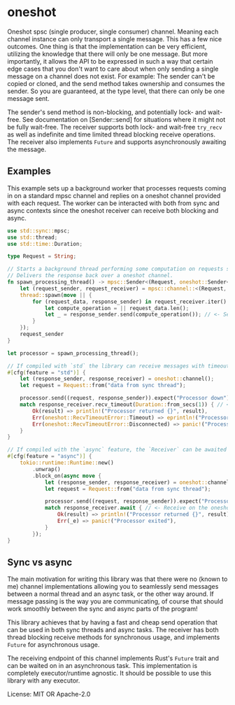 # oneshot

Oneshot spsc (single producer, single consumer) channel. Meaning each channel instance
can only transport a single message. This has a few nice outcomes. One thing is that
the implementation can be very efficient, utilizing the knowledge that there will
only be one message. But more importantly, it allows the API to be expressed in such
a way that certain edge cases that you don't want to care about when only sending a
single message on a channel does not exist. For example: The sender can't be copied
or cloned, and the send method takes ownership and consumes the sender.
So you are guaranteed, at the type level, that there can only be one message sent.

The sender's send method is non-blocking, and potentially lock- and wait-free.
See documentation on [Sender::send] for situations where it might not be fully wait-free.
The receiver supports both lock- and wait-free `try_recv` as well as indefinite and time
limited thread blocking receive operations. The receiver also implements `Future` and
supports asynchronously awaiting the message.


## Examples

This example sets up a background worker that processes requests coming in on a standard
mpsc channel and replies on a oneshot channel provided with each request. The worker can
be interacted with both from sync and async contexts since the oneshot receiver
can receive both blocking and async.

```rust
use std::sync::mpsc;
use std::thread;
use std::time::Duration;

type Request = String;

// Starts a background thread performing some computation on requests sent to it.
// Delivers the response back over a oneshot channel.
fn spawn_processing_thread() -> mpsc::Sender<(Request, oneshot::Sender<usize>)> {
    let (request_sender, request_receiver) = mpsc::channel::<(Request, oneshot::Sender<usize>)>();
    thread::spawn(move || {
        for (request_data, response_sender) in request_receiver.iter() {
            let compute_operation = || request_data.len();
            let _ = response_sender.send(compute_operation()); // <- Send on the oneshot channel
        }
    });
    request_sender
}

let processor = spawn_processing_thread();

// If compiled with `std` the library can receive messages with timeout on regular threads
#[cfg(feature = "std")] {
    let (response_sender, response_receiver) = oneshot::channel();
    let request = Request::from("data from sync thread");

    processor.send((request, response_sender)).expect("Processor down");
    match response_receiver.recv_timeout(Duration::from_secs(1)) { // <- Receive on the oneshot channel
        Ok(result) => println!("Processor returned {}", result),
        Err(oneshot::RecvTimeoutError::Timeout) => eprintln!("Processor was too slow"),
        Err(oneshot::RecvTimeoutError::Disconnected) => panic!("Processor exited"),
    }
}

// If compiled with the `async` feature, the `Receiver` can be awaited in an async context
#[cfg(feature = "async")] {
    tokio::runtime::Runtime::new()
        .unwrap()
        .block_on(async move {
            let (response_sender, response_receiver) = oneshot::channel();
            let request = Request::from("data from sync thread");

            processor.send((request, response_sender)).expect("Processor down");
            match response_receiver.await { // <- Receive on the oneshot channel asynchronously
                Ok(result) => println!("Processor returned {}", result),
                Err(_e) => panic!("Processor exited"),
            }
        });
}
```

## Sync vs async

The main motivation for writing this library was that there were no (known to me) channel
implementations allowing you to seamlessly send messages between a normal thread and an async
task, or the other way around. If message passing is the way you are communicating, of course
that should work smoothly between the sync and async parts of the program!

This library achieves that by having a fast and cheap send operation that can
be used in both sync threads and async tasks. The receiver has both thread blocking
receive methods for synchronous usage, and implements `Future` for asynchronous usage.

The receiving endpoint of this channel implements Rust's `Future` trait and can be waited on
in an asynchronous task. This implementation is completely executor/runtime agnostic. It should
be possible to use this library with any executor.


License: MIT OR Apache-2.0
